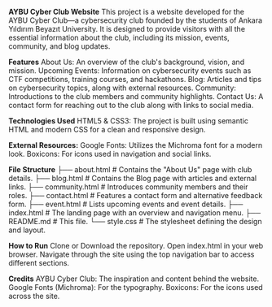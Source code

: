 **AYBU Cyber Club Website**
This project is a website developed for the AYBU Cyber Club—a cybersecurity club founded by the students of Ankara Yıldırım Beyazıt University. It is designed to provide visitors with all the essential information about the club, including its mission, events, community, and blog updates.

**Features**
About Us: An overview of the club's background, vision, and mission.
Upcoming Events: Information on cybersecurity events such as CTF competitions, training courses, and hackathons.
Blog: Articles and tips on cybersecurity topics, along with external resources.
Community: Introductions to the club members and community highlights.
Contact Us: A contact form for reaching out to the club along with links to social media.

**Technologies Used**
HTML5 & CSS3: The project is built using semantic HTML and modern CSS for a clean and responsive design.

**External Resources:**
Google Fonts: Utilizes the Michroma font for a modern look.
Boxicons: For icons used in navigation and social links.

**File Structure**
├── about.html      # Contains the "About Us" page with club details.
├── blog.html       # Contains the Blog page with articles and external links.
├── community.html  # Introduces community members and their roles.
├── contact.html    # Features a contact form and alternative feedback form.
├── event.html      # Lists upcoming events and event details.
├── index.html      # The landing page with an overview and navigation menu.
├── README.md       # This file.
└── style.css       # The stylesheet defining the design and layout.

**How to Run**
Clone or Download the repository.
Open index.html in your web browser.
Navigate through the site using the top navigation bar to access different sections.

**Credits**
AYBU Cyber Club: The inspiration and content behind the website.
Google Fonts (Michroma): For the typography.
Boxicons: For the icons used across the site.
